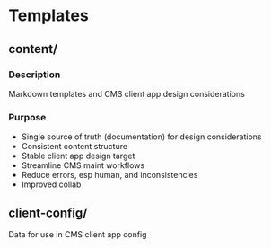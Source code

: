 # Templates

## content/

### Description

Markdown templates and CMS client app design considerations

### Purpose

- Single source of truth (documentation) for design considerations
- Consistent content structure
- Stable client app design target
- Streamline CMS maint workflows
- Reduce errors, esp human, and inconsistencies
- Improved collab

## client-config/

Data for use in CMS client app config
